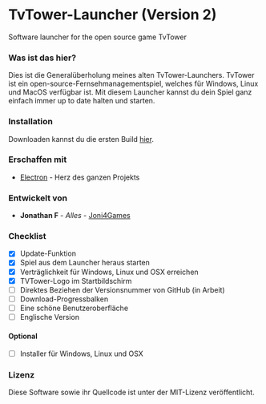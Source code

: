 # TvTower-Launcher (Version 2)
Software launcher for the open source game TvTower

### Was ist das hier?
Dies ist die Generalüberholung meines alten TvTower-Launchers. TvTower ist ein open-source-Fernsehmanagementspiel, welches für Windows, Linux und MacOS verfügbar ist.
Mit diesem Launcher kannst du dein Spiel ganz einfach immer up to date halten und starten.

### Installation
Downloaden kannst du die ersten Build [hier](https://github.com/Joni4Games/TvTower-Launcher2/releases/).

### Erschaffen mit
* [Electron](https://electron.atom.io/) - Herz des ganzen Projekts

### Entwickelt von
* **Jonathan F** - *Alles* - [Joni4Games](https://github.com/Joni4Games)

### Checklist
- [x] Update-Funktion
- [x] Spiel aus dem Launcher heraus starten
- [x] Verträglichkeit für Windows, Linux und OSX erreichen
- [x] TVTower-Logo im Startbildschirm
- [ ] Direktes Beziehen der Versionsnummer von GitHub (in Arbeit)
- [ ] Download-Progressbalken
- [ ] Eine schöne Benutzeroberfläche
- [ ] Englische Version

#### Optional
- [ ] Installer für Windows, Linux und OSX

### Lizenz
Diese Software sowie ihr Quellcode ist unter der MIT-Lizenz veröffentlicht.
